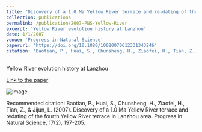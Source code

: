 ```yaml
---
title: "Discovery of a 1.0 Ma Yellow River terrace and re-dating of the fourth Yellow River terrace in Lanzhou area"
collection: publications
permalink: /publication/2007-PNS-Yellow-River
excerpt: 'Yellow River evolution history at Lanzhou'
date: 1/1/2007
venue: 'Progress in Natural Science'
paperurl: 'https://doi.org/10.1080/10020070612331343246'
citation: 'Baotian, P., Huai, S., Chunsheng, H., Ziaofei, H., Tian, Z., &amp; Jijun, L. (2007). Discovery of a 1.0 Ma Yellow River terrace and redating of the fourth Yellow River terrace in Lanzhou area. Progress in Natural Science, 17(2), 197-205.'
---
```

Yellow River evolution history at Lanzhou

[Link to the paper](https://doi.org/10.1080/10020070612331343246)

![image](../images/papers/2007-PNS-Yellow-River.png)

Recommended citation: Baotian, P., Huai, S., Chunsheng, H., Ziaofei, H., Tian, Z., & Jijun, L. (2007). Discovery of a 1.0 Ma Yellow River terrace and redating of the fourth Yellow River terrace in Lanzhou area. Progress in Natural Science, 17(2), 197-205.